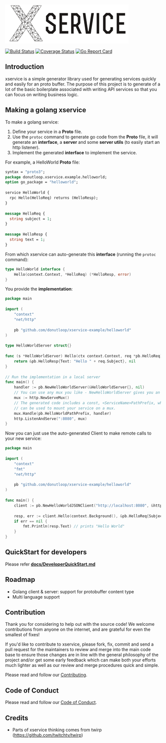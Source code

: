 
![alt text](logo.png "XService")

[![Build Status](https://travis-ci.org/donutloop/xservice.svg?branch=master)](https://travis-ci.org/donutloop/xservice)
[![Coverage Status](https://coveralls.io/repos/github/donutloop/xservice/badge.svg)](https://coveralls.io/github/donutloop/xservice)
[![Go Report Card](https://goreportcard.com/badge/github.com/donutloop/xservice)](https://goreportcard.com/report/github.com/donutloop/xservice)
## Introduction

xservice is a simple generator library used for generating services quickly and easily for an proto buffer. 
The purpose of this project is to generate of a lot of the basic boilerplate associated with writing API services so that you can focus on writing business logic.

## Making a golang xservice

To make a golang service:

  1. Define your service in a **Proto** file.
  2. Use the `protoc` command to generate go code from the **Proto** file, it
     will generate an **interface**, a **server** and some **server utils** (to
     easily start an http listener).
  3. Implement the generated **interface** to implement the service.

For example, a HelloWorld **Proto** file:

```protobuf
syntax = "proto3";
package donutloop.xservice.example.helloworld;
option go_package = "helloworld";

service HelloWorld {
  rpc Hello(HelloReq) returns (HelloResp);
}

message HelloReq {
  string subject = 1;
}

message HelloResp {
  string text = 1;
}
```

From which xservice can auto-generate this **interface** (running the `protoc` command):

```go
type HelloWorld interface {
	Hello(context.Context, *HelloReq) (*HelloResp, error)
}
```

You provide the **implementation**:

```go
package main

import (
	"context"
	"net/http"

	pb "github.com/donutloop/xservice-example/helloworld"
)

type HelloWorldServer struct{}

func (s *HelloWorldServer) Hello(ctx context.Context, req *pb.HelloReq) (*pb.HelloResp, error) {
	return &pb.HelloResp{Text: "Hello " + req.Subject}, nil
}

// Run the implementation in a local server
func main() {
	handler := pb.NewHelloWorldServer(&HelloWorldServer{}, nil)
	// You can use any mux you like - NewHelloWorldServer gives you an http.Handler.
	mux := http.NewServeMux()
	// The generated code includes a const, <ServiceName>PathPrefix, which
	// can be used to mount your service on a mux.
	mux.Handle(pb.HelloWorldPathPrefix, handler)
	http.ListenAndServe(":8080", mux)
}
```

 Now you can just use the auto-generated Client to make remote calls to your new service:

```go
package main

import (
	"context"
	"fmt"
	"net/http"

	pb "github.com/donutloop/xservice-example/helloworld"
)

func main() {
	client := pb.NewHelloWorldJSONClient("http://localhost:8080", &http.Client{})

	resp, err := client.Hello(context.Background(), &pb.HelloReq{Subject: "World"})
	if err == nil {
		fmt.Println(resp.Text) // prints "Hello World"
	}
}
```

## QuickStart for developers

Please refer [**docs/DeveloperQuickStart.md**](https://github.com/donutloop/xservice/blob/master/docs/DeveloperQuickstartGuide.md)

## Roadmap

* Golang client & server: support for protobuffer content type 
* Multi language support

## Contribution

Thank you for considering to help out with the source code! We welcome contributions from
anyone on the internet, and are grateful for even the smallest of fixes!

If you'd like to contribute to xservice, please fork, fix, commit and send a pull request
for the maintainers to review and merge into the main code base to ensure those changes are in line with the general philosophy of the project and/or get some
early feedback which can make both your efforts much lighter as well as our review and merge
procedures quick and simple.

Please read and follow our [Contributing](https://github.com/donutloop/xservice/blob/master/CONTRIBUTING.md).

## Code of Conduct

Please read and follow our [Code of Conduct](https://github.com/donutloop/xservice/blob/master/CODE_OF_CONDUCT.md).

## Credits

* Parts of xservice thinking comes from twirp (https://github.com/twitchtv/twirp)